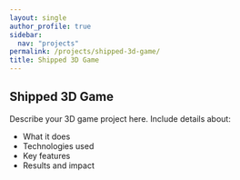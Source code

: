 ```yaml
---
layout: single
author_profile: true
sidebar:
  nav: "projects"
permalink: /projects/shipped-3d-game/
title: Shipped 3D Game
---
```


## Shipped 3D Game

Describe your 3D game project here. Include details about:

- What it does
- Technologies used
- Key features
- Results and impact
